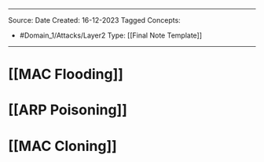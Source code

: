 - - -
Source:
Date Created:  16-12-2023
Tagged Concepts:
- #Domain_1/Attacks/Layer2 
Type: [[Final Note Template]]
- - - 
# [[MAC Flooding]]
# [[ARP Poisoning]]
# [[MAC Cloning]]